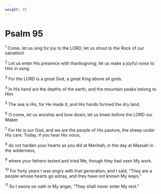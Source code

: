 ```yaml
---
weight: 95
---
```


# Psalm 95

<sup>1</sup> Come, let us sing for joy to the LORD; let us shout to the Rock of our salvation! 

<sup>2</sup> Let us enter His presence with thanksgiving; let us make a joyful noise to Him in song. 

<sup>3</sup> For the LORD is a great God, a great King above all gods. 

<sup>4</sup> In His hand are the depths of the earth, and the mountain peaks belong to Him. 

<sup>5</sup> The sea is His, for He made it, and His hands formed the dry land. 

<sup>6</sup> O come, let us worship and bow down; let us kneel before the LORD our Maker. 

<sup>7</sup> For He is our God, and we are the people of His pasture, the sheep under His care. Today, if you hear His voice, 

<sup>8</sup> do not harden your hearts as you did at Meribah, in the day at Massah in the wilderness, 

<sup>9</sup> where your fathers tested and tried Me, though they had seen My work. 

<sup>10</sup> For forty years I was angry with that generation, and I said, “They are a people whose hearts go astray, and they have not known My ways.” 

<sup>11</sup> So I swore on oath in My anger, “They shall never enter My rest.” 


